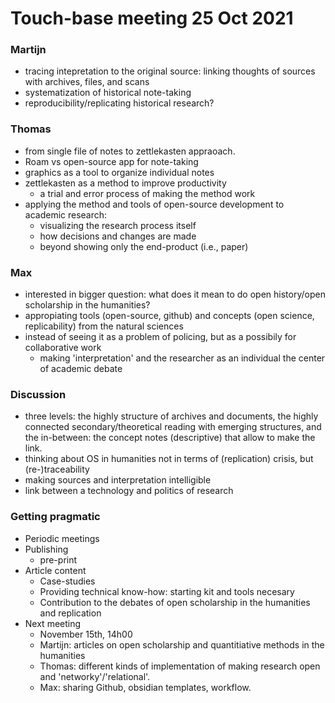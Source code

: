 # Touch-base meeting 25 Oct 2021

### Martijn
- tracing intepretation to the original source: linking thoughts of sources with archives, files, and scans
- systematization of historical note-taking
- reproducibility/replicating historical research?


### Thomas
- from single file of notes to zettlekasten appraoach.
- Roam vs open-source app for note-taking
- graphics as a tool to organize individual notes
- zettlekasten as a method to improve productivity
	- a trial and error process of making the method work
- applying the method and tools of open-source development to academic research: 
	- visualizing the research process itself
	- how decisions and changes are made  
	- beyond showing only the end-product (i.e., paper)


### Max
- interested in bigger question: what does it mean to do open history/open scholarship in the humanities?
- appropiating tools (open-source, github) and concepts (open science, replicability) from the natural sciences
- instead of seeing it as a problem of policing, but as a possibily for collaborative work
	- making 'interpretation' and the researcher as an individual the center of academic debate


### Discussion
- three levels: the highly structure of archives and documents, the highly connected secondary/theoretical reading with emerging structures, and the in-between: the concept notes (descriptive) that allow to make the link.
- thinking about OS in humanities not in terms of (replication) crisis, but (re-)traceability
- making sources and interpretation intelligible 
- link between a technology and politics of research

### Getting pragmatic
- Periodic meetings
- Publishing
	- pre-print
- Article content
	- Case-studies
	- Providing technical know-how: starting kit and tools necesary
	- Contribution to the debates of open scholarship in the humanities and replication
- Next meeting
	- November 15th, 14h00
	- Martijn: articles on open scholarship and quantitiative methods in the humanities
	- Thomas: different kinds of implementation of making research open and 'networky'/'relational'.
	- Max: sharing Github, obsidian templates, workflow.
